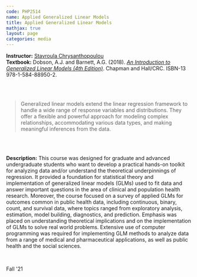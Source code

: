```yaml
---
code: PHP2514 
name: Applied Generalized Linear Models
title: Applied Generalized Linear Models
mathjax: true
layout: page
categories: media
---
```


**Instructor:** [Stavroula Chrysanthopoulou](https://vivo.brown.edu/display/schrysan) <br>
**Textbook:** Dobson, A.J. and Barnett, A.G. (2018). [*An Introduction to Generalized Linear Models (4th Edition)*](https://www.routledge.com/An-Introduction-to-Generalized-Linear-Models/Dobson-Barnett/p/book/9781138741515). Chapman and Hall/CRC. ISBN-13 978-1-584-88950-2.

<br><br>

> Generalized linear models extend the linear regression framework to handle a wide range of response variables and distributions. They offer a flexible and powerful approach for modeling complex relationships, accommodating various data types, and making meaningful inferences from the data.

<br><br>

**Description:** This course was designed for graduate and advanced undergraduate students who want to develop a practical hands-on toolkit for analyzing data and/or understand the theoretical underpinnings of regression. It provided a foundation for statistical theory and implementation of generalized linear models (GLMs) used to fit data and answer important questions in the area of clinical and population health research. Moreover, the course focused on a survey of applied GLMs for outcomes common in public health data, including continuous, binary, count, and survival data, where topics ranged from exploratory analysis, estimation, model building, diagnostics, and prediction. Emphasis was placed on understanding theoretical implications and on the implementation of GLMs to solve real world problems. Extensive use of computer programming was required for implementing GLM methods to analyze data from a range of medical and pharmaceutical applications, as well as public health and the social sciences. 

&nbsp; 

Fall '21
